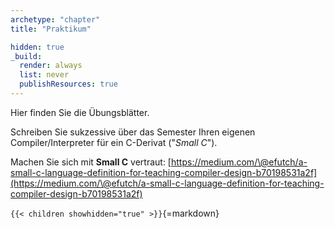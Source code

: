 ```yaml
---
archetype: "chapter"
title: "Praktikum"

hidden: true
_build:
  render: always
  list: never
  publishResources: true
---
```



Hier finden Sie die Übungsblätter.

Schreiben Sie sukzessive über das Semester Ihren eigenen Compiler/Interpreter für ein C-Derivat ("*Small C*").

Machen Sie sich mit **Small C**  vertraut:
[https://medium.com/\@efutch/a-small-c-language-definition-for-teaching-compiler-design-b70198531a2f](https://medium.com/\@efutch/a-small-c-language-definition-for-teaching-compiler-design-b70198531a2f)


`{{< children showhidden="true" >}}`{=markdown}
